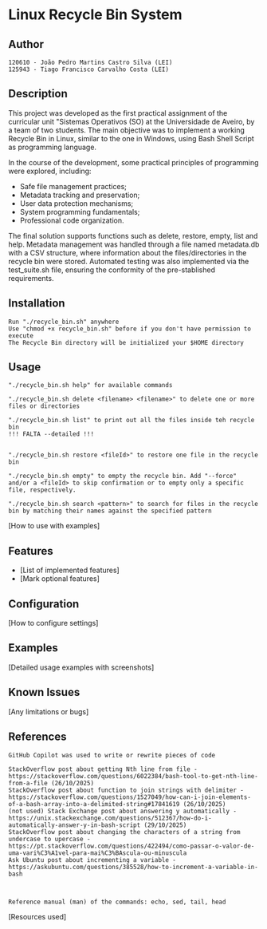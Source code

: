 # Linux Recycle Bin System

## Author
    120610 - João Pedro Martins Castro Silva (LEI)
    125943 - Tiago Francisco Carvalho Costa (LEI)

## Description
This project was developed as the first practical assignment of the curricular unit "Sistemas Operativos (SO) at the Universidade de Aveiro, by a team of two students. The main objective was to implement a working Recycle Bin in Linux, similar to the one in Windows, using Bash Shell Script as programming language.

In the course of the development, some practical principles of programming were explored, including:
- Safe file management practices;
- Metadata tracking and preservation;
- User data protection mechanisms;
- System programming fundamentals;
- Professional code organization.

The final solution supports functions such as delete, restore, empty, list and help. Metadata management was handled through a file named metadata.db with a CSV structure, where information about the files/directories in the recycle bin were stored. Automated testing was also implemented via the test_suite.sh file, ensuring the conformity of the pre-stablished requirements.

## Installation
    Run "./recycle_bin.sh" anywhere 
    Use "chmod +x recycle_bin.sh" before if you don't have permission to execute
    The Recycle Bin directory will be initialized your $HOME directory

## Usage
    "./recycle_bin.sh help" for available commands
    
    "./recycle_bin.sh delete <filename> <filename>" to delete one or more files or directories

    "./recycle_bin.sh list" to print out all the files inside teh recycle bin
    !!! FALTA --detailed !!!


    "./recycle_bin.sh restore <fileId>" to restore one file in the recycle bin

    "./recycle_bin.sh empty" to empty the recycle bin. Add "--force" and/or a <fileId> to skip confirmation or to empty only a specific file, respectively.

    "./recycle_bin.sh search <pattern>" to search for files in the recycle bin by matching their names against the specified pattern


[How to use with examples]

## Features
- [List of implemented features]
- [Mark optional features]

## Configuration
[How to configure settings]

## Examples
[Detailed usage examples with screenshots]

## Known Issues
[Any limitations or bugs]

## References
    GitHub Copilot was used to write or rewrite pieces of code
    
    StackOverflow post about getting Nth line from file - https://stackoverflow.com/questions/6022384/bash-tool-to-get-nth-line-from-a-file (26/10/2025)
    StackOverflow post about function to join strings with delimiter - https://stackoverflow.com/questions/1527049/how-can-i-join-elements-of-a-bash-array-into-a-delimited-string#17841619 (26/10/2025)
    (not used) Stack Exchange post about answering y automatically - https://unix.stackexchange.com/questions/512367/how-do-i-automatically-answer-y-in-bash-script (29/10/2025)
    StackOverflow post about changing the characters of a string from undercase to upercase - https://pt.stackoverflow.com/questions/422494/como-passar-o-valor-de-uma-vari%C3%A1vel-para-mai%C3%BAscula-ou-minuscula 
    Ask Ubuntu post about incrementing a variable - https://askubuntu.com/questions/385528/how-to-increment-a-variable-in-bash



    Reference manual (man) of the commands: echo, sed, tail, head
[Resources used]